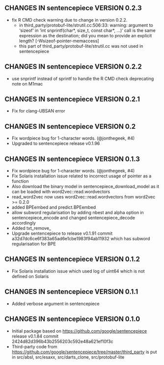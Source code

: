 ## CHANGES IN sentencepiece VERSION 0.2.3

- fix R CMD check warning due to change in version 0.2.2. 
    - in third_party/protobuf-lite/strutil.cc:506:33: warning: argument to ‘sizeof’ in ‘int snprintf(char*, size_t, const char*, ...)’ call is the same expression as the destination; did you mean to provide an explicit length? [-Wsizeof-pointer-memaccess]
    - this part of third_party/protobuf-lite/strutil.cc was not used in sentencepiece

## CHANGES IN sentencepiece VERSION 0.2.2

- use snprintf instead of sprintf to handle the R CMD check deprecating note on M1mac

## CHANGES IN sentencepiece VERSION 0.2.1

- Fix for clang-UBSAN error

## CHANGES IN sentencepiece VERSION 0.2

- Fix wordpiece bug for 1-character words. (@jonthegeek, #4)
- Upgraded to sentencepiece release v0.1.96

## CHANGES IN sentencepiece VERSION 0.1.3

- Fix wordpiece bug for 1-character words. (@jonthegeek, #4)
- Fix Solaris installation issue related to incorrect usage of pointer as a function 
- Also download the binary model in sentencepiece_download_model as it can be loaded with word2vec::read.wordvectors
- read_word2vec now uses word2vec::read.wordvectors from word2vec >= 0.2.0
- added BPEembed and predict.BPEembed
- allow subword regularisation by adding nbest and alpha option in sentencepiece_encode and changed sentencepiece_decode accordingly
- Added txt_remove_
- Upgrade sentencepiece to release v0.1.91 commit a32d7dc6ce6f383a65ad6e1cbe1983f94ab11932 which has subword regularisation for BPE

## CHANGES IN sentencepiece VERSION 0.1.2

- Fix Solaris installation issue which used log of uint64 which is not defined on Solaris

## CHANGES IN sentencepiece VERSION 0.1.1

- Added verbose argument in sentencepiece

## CHANGES IN sentencepiece VERSION 0.1.0

- Initial package based on https://github.com/google/sentencepiece release v0.1.84 commit  2424d82d396b43b2556203c592e48a621ef10f3c
- Third-party code from https://github.com/google/sentencepiece/tree/master/third_party is put in src/absl, src/esaxx, src/darts_clone, src/protobuf-lite
